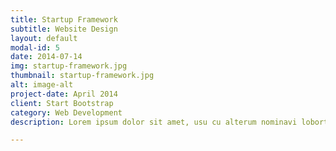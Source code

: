 ```yaml
---
title: Startup Framework
subtitle: Website Design
layout: default
modal-id: 5
date: 2014-07-14
img: startup-framework.jpg
thumbnail: startup-framework.jpg
alt: image-alt
project-date: April 2014
client: Start Bootstrap
category: Web Development
description: Lorem ipsum dolor sit amet, usu cu alterum nominavi lobortis. At duo novum diceret. Tantas apeirian vix et, usu sanctus postulant inciderint ut, populo diceret necessitatibus in vim. Cu eum dicam feugiat noluisse.

---
```

